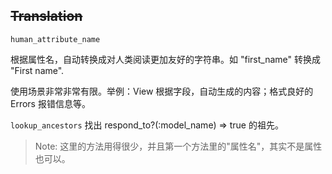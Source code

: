 ## ~~Translation~~

`human_attribute_name`

根据属性名，自动转换成对人类阅读更加友好的字符串。如 "first_name" 转换成 "First name".

使用场景非常非常有限。举例：View 根据字段，自动生成的内容；格式良好的 Errors 报错信息等。

`lookup_ancestors` 找出 respond_to?(:model_name) => true 的祖先。

> Note: 这里的方法用得很少，并且第一个方法里的"属性名"，其实不是属性也可以。
